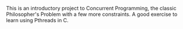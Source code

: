 This is an introductory project to Concurrent Programming, the classic Philosopher's Problem with a few more constraints. A  good exercise to learn using Pthreads in C.
